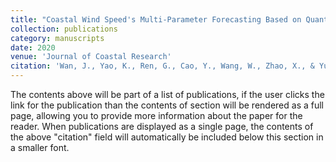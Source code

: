 ```yaml
---
title: "Coastal Wind Speed's Multi-Parameter Forecasting Based on Quantitative Measurement of Its Predictability"
collection: publications
category: manuscripts
date: 2020
venue: 'Journal of Coastal Research'
citation: 'Wan, J., Yao, K., Ren, G., Cao, Y., Wang, W., Zhao, X., & Yu, J. (2020). Coastal Wind Speed's Multi-Parameter Forecasting Based on Quantitative Measurement of Its Predictability. Journal of Coastal Research, 115(SI), 662-665.'
---
```

The contents above will be part of a list of publications, if the user clicks the link for the publication than the contents of section will be rendered as a full page, allowing you to provide more information about the paper for the reader. When publications are displayed as a single page, the contents of the above "citation" field will automatically be included below this section in a smaller font.
